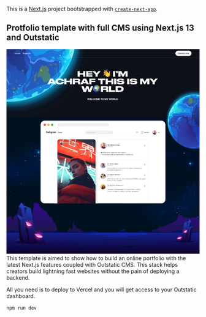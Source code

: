 This is a [Next.js](https://nextjs.org/) project bootstrapped with [`create-next-app`](https://github.com/vercel/next.js/tree/canary/packages/create-next-app).

## Protfolio template with full CMS using Next.js 13 and Outstatic

![Preview](https://raw.githubusercontent.com/AchrafGarai/Oustatic-nextjs13/main/public/graphics/Preview.webp)
This template is aimed to show how to build an online portfolio with the latest Next.js features coupled with Outstatic CMS. This stack helps creators build lightning fast websites without the pain of deploying a backend.

All you need is to deploy to Vercel and you will get access to your Outstatic dashboard.

```bash
npm run dev

```
